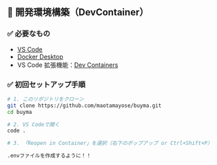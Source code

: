 ## 🚀 開発環境構築（DevContainer）

### ✅ 必要なもの

- [VS Code](https://code.visualstudio.com/)
- [Docker Desktop](https://www.docker.com/products/docker-desktop)
- VS Code 拡張機能：[Dev Containers](https://marketplace.visualstudio.com/items?itemName=ms-vscode-remote.remote-containers)

### ✅ 初回セットアップ手順

```bash
# 1. このリポジトリをクローン
git clone https://github.com/maotamayose/buyma.git
cd buyma

# 2. VS Codeで開く
code .

# 3. 「Reopen in Container」を選択（右下のポップアップ or Ctrl+Shift+P）

.envファイルを作成するように！！
